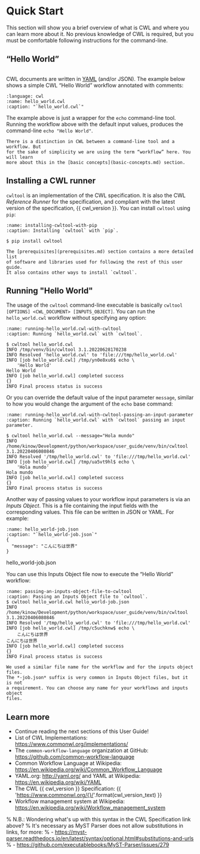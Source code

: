 # Quick Start

This section will show you a brief overview of what is CWL and where you
can learn more about it. No previous knowledge of CWL is required, but you
must be comfortable following instructions for the command-line.

## “Hello World”

```{include} /_includes/what-is-cwl.md
```

CWL documents are written in [YAML](../topics/index.md) (and/or JSON).
The example below shows a simple CWL “Hello World” workflow annotated
with comments:

```{literalinclude} /_includes/cwl/hello_world.cwl
:language: cwl
:name: hello_world.cwl
:caption: "`hello_world.cwl`"
```

The example above is just a wrapper for the `echo` command-line tool.
Running the workflow above with the default input values, produces the
command-line `echo "Hello World"`.

```{note}
There is a distinction in CWL between a command-line tool and a workflow. But
for the sake of simplicity we are using the term “workflow” here. You will learn
more about this in the [basic concepts](basic-concepts.md) section.
```

## Installing a CWL runner

`cwltool` is an implementation of the CWL specification. It is also the
CWL *Reference Runner* for the specification, and compliant with the
latest version of the specification, {{ cwl_version }}. You can install
`cwltool` using `pip`:

```{code-block} console
:name: installing-cwltool-with-pip
:caption: Installing `cwltool` with `pip`.

$ pip install cwltool
```

```{note}
The [prerequisites](prerequisites.md) section contains a more detailed list
of software and libraries used for following the rest of this user guide.
It also contains other ways to install `cwltool`.
```

## Running "Hello World"

The usage of the `cwltool` command-line executable is basically
`cwltool [OPTIONS] <CWL_DOCUMENT> [INPUTS_OBJECT]`. You can run the
`hello_world.cwl` workflow without specifying any option:

```{code-block} console
:name: running-hello_world.cwl-with-cwltool
:caption: Running `hello_world.cwl` with `cwltool`.

$ cwltool hello_world.cwl
INFO /tmp/venv/bin/cwltool 3.1.20220628170238
INFO Resolved 'hello_world.cwl' to 'file:///tmp/hello_world.cwl'
INFO [job hello_world.cwl] /tmp/yn0e8xu6$ echo \
    'Hello World'
Hello World
INFO [job hello_world.cwl] completed success
{}
INFO Final process status is success
```

Or you can override the default value of the input parameter `message`, similar
to how you would change the argument of the `echo` base command:

```{code-block} console
:name: running-hello_world.cwl-with-cwltool-passing-an-input-parameter
:caption: Running `hello_world.cwl` with `cwltool` passing an input parameter.

$ cwltool hello_world.cwl --message="Hola mundo"
INFO /home/kinow/Development/python/workspace/user_guide/venv/bin/cwltool 3.1.20220406080846
INFO Resolved '/tmp/hello_world.cwl' to 'file:///tmp/hello_world.cwl'
INFO [job hello_world.cwl] /tmp/ua5vt9hl$ echo \
    'Hola mundo'
Hola mundo
INFO [job hello_world.cwl] completed success
{}
INFO Final process status is success
```

Another way of passing values to your workflow input parameters is via an
*Inputs Object*. This is a file containing the input fields with the
corresponding values. This file can be written in JSON or YAML. For example:

```{code-block} json
:name: hello_world-job.json
:caption: "`hello_world-job.json`"
{
  "message": "こんにちは世界"
}
```
<p class="text-center text-muted mt-n2">hello_world-job.json</p>

You can use this Inputs Object file now to execute the “Hello World” workflow:

```{code-block} console
:name: passing-an-inputs-object-file-to-cwltool
:caption: Passing an Inputs Object file to `cwltool`.
$ cwltool hello_world.cwl hello_world-job.json
INFO /home/kinow/Development/python/workspace/user_guide/venv/bin/cwltool 3.1.20220406080846
INFO Resolved '/tmp/hello_world.cwl' to 'file:///tmp/hello_world.cwl'
INFO [job hello_world.cwl] /tmp/c5uchknw$ echo \
    こんにちは世界
こんにちは世界
INFO [job hello_world.cwl] completed success
{}
INFO Final process status is success
```

```{note}
We used a similar file name for the workflow and for the inputs object files.
The *-job.json* suffix is very common in Inputs Object files, but it is not
a requirement. You can choose any name for your workflows and inputs object
files.
```

## Learn more

- Continue reading the next sections of this User Guide!
- List of CWL Implementations: <https://www.commonwl.org/implementations/>
- The `common-workflow-language` organization at GitHub: <https://github.com/common-workflow-language>
- Common Workflow Language at Wikipedia: <https://en.wikipedia.org/wiki/Common_Workflow_Language>
- YAML.org: <http://yaml.org/> and YAML at Wikipedia: <https://en.wikipedia.org/wiki/YAML>
- The CWL {{ cwl_version  }} Specification: {{ '<https://www.commonwl.org/{}/>'.format(cwl_version_text) }}
- Workflow management system at Wikipedia: <https://en.wikipedia.org/wiki/Workflow_management_system>

% N.B.: Wondering what's up with this syntax in the CWL Specification link above?
% It's necessary as MyST Parser does not allow substitutions in links, for more:
% - https://myst-parser.readthedocs.io/en/latest/syntax/optional.html#substitutions-and-urls
% - https://github.com/executablebooks/MyST-Parser/issues/279
